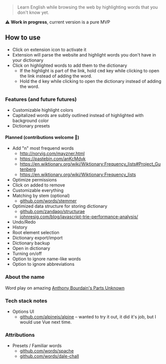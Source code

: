> Learn English while browsing the web by highlighting words that you don't know yet.

⚠️ **Work in progress**, current version is a pure MVP

## How to use

- Click on extension icon to activate it
- Extension will parse the website and highlight words you don't have in your dictionary
- Click on highlighted words to add them to the dictionary
  - If the highlight is part of the link, hold <kbd>cmd</kbd> key while clicking to open the link instead of adding the word.
  - Hold the <kbd>d</kbd> key while clicking to open the dictionary instead of adding the word.

### Features (and future futures)

- Customizable highlight colors
- Capitalized words are subtly outlined instead of highlighted with background color
- Dictionary presets

#### Planned (contributions welcome 🙏)

- Add "n" most frequend words
  - http://norvig.com/mayzner.html
  - https://pastebin.com/anKcMdvk
  - https://en.wiktionary.org/wiki/Wiktionary:Frequency_lists#Project_Gutenberg
  - https://en.wiktionary.org/wiki/Wiktionary:Frequency_lists
- Optimize permissions
- Click on added to remove
- Customizable everything
- Matching by stem (optional)
  - [github.com/words/stemmer](https://github.com/words/stemmer)
- Optimized data structure for storing dictionary
  - [github.com/zandaqo/structurae](https://github.com/zandaqo/structurae)
  - [johnresig.com/blog/javascript-trie-performance-analysis/](https://johnresig.com/blog/javascript-trie-performance-analysis/)
- Undo/Redo
- History
- Root element selection
- Dictionary export/import
- Dictionary backup
- Open in dictionary
- Turning on/off
- Option to ignore name-like words
- Option to ignore abbreviations

### About the name

Word play on amazing [Anthony Bourdain's Parts Unknown](https://en.wikipedia.org/wiki/Anthony_Bourdain:_Parts_Unknown)

### Tech stack notes

- Options UI
  - [github.com/alpinejs/alpine](https://github.com/alpinejs/alpine) – wanted to try it out, it did it's job, but I would use Vue next time.

### Attributions

- Presets / Familiar words
  - [github.com/words/spache](https://github.com/words/spache)
  - [github.com/words/dale-chall](https://github.com/words/dale-chall)

